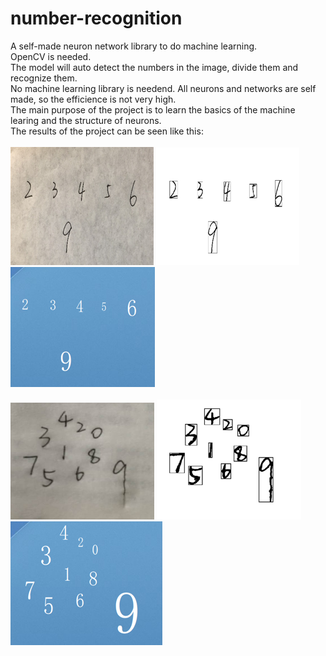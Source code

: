 # number-recognition
A self-made neuron network library to do machine learning.<br/>
OpenCV is needed.<br/>
The model will auto detect the numbers in the image, divide them and recognize them.<br/>
No machine learning library is needend. All neurons and networks are self made, so the efficience is not very high.<br/>
The main purpose of the project is to learn the basics of the machine learing and the structure of neurons.<br/>
The results of the project can be seen like this:<br/>
<br/>
![Image Text](https://github.com/rao1140427950/number-recognition/blob/srcs/001.png)
![Image Text](https://github.com/rao1140427950/number-recognition/blob/srcs/002.png)
![Image Text](https://github.com/rao1140427950/number-recognition/blob/srcs/003.png)<br/>
<br/>
![Image Text](https://github.com/rao1140427950/number-recognition/blob/srcs/004.png)
![Image Text](https://github.com/rao1140427950/number-recognition/blob/srcs/005.png)
![Image Text](https://github.com/rao1140427950/number-recognition/blob/srcs/006.png)<br/>
<br/>
